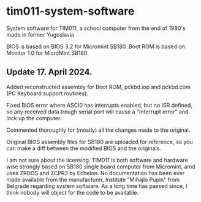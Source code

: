 # tim011-system-software
System software for TIM011, a school computer from the end of 1980's made in former Yugoslavia

BIOS is based on BIOS 3.2 for Micromint SB180.
Boot ROM is based on Monitor 1.0 for MicroMint SB180.

## Update 17. April 2024.
Added reconstructed assembly for Boot ROM, pckbd.iop and pckbd.com (PC Keyboard support routines).

Fixed BIOS error where ASCI0 has interrupts enabled, but no ISR defined, so any received data trough serial port will cause a "Interrupt error" and lock up the computer.

Commented thoroughly for (mostly) all the changes made to the original.

Original BIOS assembly files for SB180 are uploaded for reference, so you can make a diff between the modified BIOS and the originals.

I am not sure about the licensing. TIM011 is both software and hardware wise strongly based on SB180 single board computer from Micromint, amd uses ZRDOS and ZCPR3 by Echelon. No documentation has been ever made available from the manufacturer, Institute "Mihajlo Pupin" from Belgrade regarding system software. As a long time has passed since, I think nobody will object for the code to be available.
